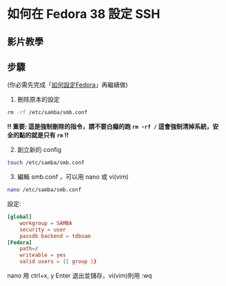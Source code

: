 # 如何在 Fedora 38 設定 SSH

## 影片教學
<!--
<video width="560" height="315" controls>
  <source src="/videos/ap-11.srv-content.mp4" type="video/mp4">
  Your browser does not support the video tag.
</video>-->

## 步驟

(你必需先完成「[如何設定Fedora](/fedora/how-to-setup-fedora-linux-2.md)」再繼續做)

1. 刪除原本的設定

```bash
rm -rf /etc/samba/smb.conf
```
**!! 重要: 這是強制刪除的指令，請不要白癡的跑 `rm -rf /` 這會強制清掉系統，安全的點的就是只有 `rm` !!**

2. 創立新的 config

```bash
touch /etc/samba/smb.conf
```

3. 編輯 smb.conf ，可以用 nano 或 vi(vim)

```sh
nano /etc/samba/smb.conf
```

設定: 

```conf
[global]
	workgroup = SAMBA
	security = user
	passdb backend = tdbsam
[Fedora]
	path=/
	writeable = yes
	valid users = {{ group }}

```


nano 用 ctrl+x, y Enter 退出並儲存，vi(vim)則用 :wq

